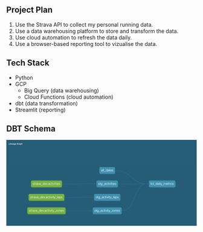 ## Project Plan

1. Use the Strava API to collect my personal running data.
2. Use a data warehousing platform to store and transform the data.
3. Use cloud automation to refresh the data daily.
4. Use a browser-based reporting tool to vizualise the data.

## Tech Stack

- Python
- GCP
  -  Big Query (data warehousing)
  -  Cloud Functions (cloud automation)
- dbt (data transformation)
- Streamlit (reporting)

## DBT Schema

![Octocat](https://github.com/jackbustertann/strava_exploration_v2/blob/main/docs/strava_exploration_dbt_schema.png)

